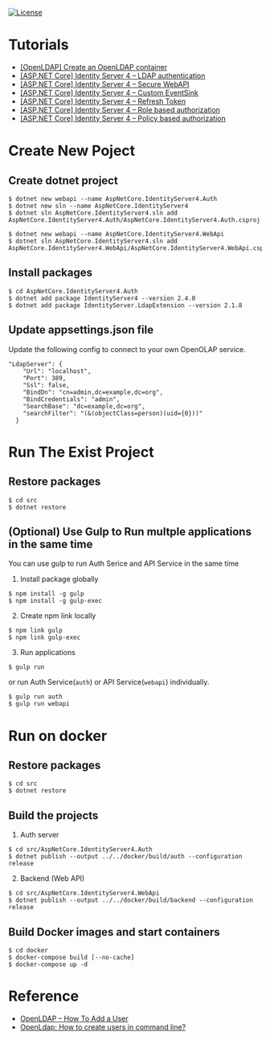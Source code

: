 [![License](https://img.shields.io/badge/License-BSD%203--Clause-blue.svg)](https://opensource.org/licenses/BSD-3-Clause)

# Tutorials

- [[OpenLDAP] Create an OpenLDAP container](https://karatejb.blogspot.com/2019/07/openldap-create-openldap-container.html)
- [[ASP.NET Core] Identity Server 4 – LDAP authentication](https://karatejb.blogspot.com/2019/07/aspnet-core-identity-server-4-ldap.html)
- [[ASP.NET Core] Identity Server 4 – Secure WebAPI](https://karatejb.blogspot.com/2019/07/aspnet-core-identity-server-4-secure.html)
- [[ASP.NET Core] Identity Server 4 – Custom EventSink](https://karatejb.blogspot.com/2019/07/aspnet-core-identity-server-4-secure.html)
- [[ASP.NET Core] Identity Server 4 – Refresh Token](https://karatejb.blogspot.com/2019/09/aspnet-core-identity-server-4-refresh.html)
- [[ASP.NET Core] Identity Server 4 – Role based authorization](https://karatejb.blogspot.com/2019/10/aspnet-core-identity-server-4-role.html)
- [[ASP.NET Core] Identity Server 4 – Policy based authorization](https://karatejb.blogspot.com/2019/10/aspnet-core-identity-server-4-policy.html)


# Create New Poject

## Create dotnet project

```
$ dotnet new webapi --name AspNetCore.IdentityServer4.Auth
$ dotnet new sln --name AspNetCore.IdentityServer4
$ dotnet sln AspNetCore.IdentityServer4.sln add AspNetCore.IdentityServer4.Auth/AspNetCore.IdentityServer4.Auth.csproj
```

```
$ dotnet new webapi --name AspNetCore.IdentityServer4.WebApi
$ dotnet sln AspNetCore.IdentityServer4.sln add AspNetCore.IdentityServer4.WebApi/AspNetCore.IdentityServer4.WebApi.csproj
```

## Install packages

```
$ cd AspNetCore.IdentityServer4.Auth
$ dotnet add package IdentityServer4 --version 2.4.0
$ dotnet add package IdentityServer.LdapExtension --version 2.1.8
```

## Update appsettings.json file

Update the following config to connect to your own OpenOLAP service.

```
"LdapServer": {
    "Url": "localhost",
    "Port": 389,
    "Ssl": false,
    "BindDn": "cn=admin,dc=example,dc=org",
    "BindCredentials": "admin",
    "SearchBase": "dc=example,dc=org",
    "searchFilter": "(&(objectClass=person)(uid={0}))"
  }
```


# Run The Exist Project


## Restore packages

```
$ cd src
$ dotnet restore
```


## (Optional) Use Gulp to Run multple applications in the same time

You can use gulp to run Auth Serice and API Service in the same time 

1. Install package globally 

```
$ npm install -g gulp
$ npm install -g gulp-exec
```

2. Create npm link locally

```
$ npm link gulp
$ npm link gulp-exec
```

3. Run applications

```
$ gulp run
```

or run Auth Service(`auth`) or API Service(`webapi`) individually.

```
$ gulp run auth
$ gulp run webapi
```

# Run on docker

## Restore packages

```
$ cd src
$ dotnet restore
```


## Build the projects

1. Auth server

```
$ cd src/AspNetCore.IdentityServer4.Auth
$ dotnet publish --output ../../docker/build/auth --configuration release
```

2. Backend (Web API)

```
$ cd src/AspNetCore.IdentityServer4.WebApi
$ dotnet publish --output ../../docker/build/backend --configuration release
```


## Build Docker images and start containers

```
$ cd docker
$ docker-compose build [--no-cache]
$ docker-compose up -d
```


# Reference

- [OpenLDAP – How To Add a User](https://tylersguides.com/guides/openldap-how-to-add-a-user/)
- [OpenLdap: How to create users in command line?](https://github.com/osixia/docker-openldap/issues/227#issuecomment-431375243)


